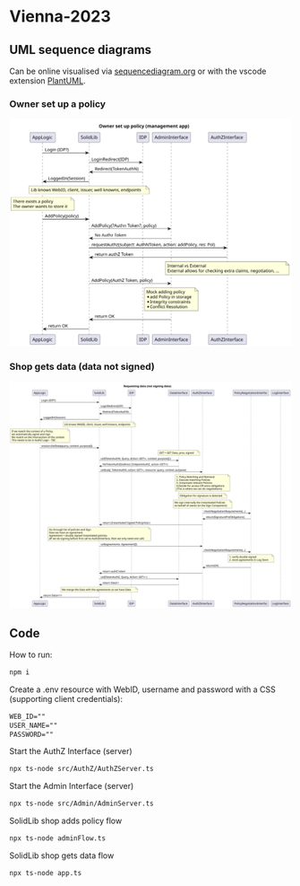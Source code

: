 # Vienna-2023

## UML sequence diagrams

Can be online visualised via [sequencediagram.org](https://sequencediagram.org/) or with the vscode extension [PlantUML](https://plantuml.com/).

### Owner set up a policy

![](img/owner-set-up-policy.svg)

### Shop gets data (data not signed)

![](img/shop-get-data-version-not-signing-data.svg)

## Code
How to run:

```sh
npm i
```
Create a .env resource with WebID, username and password with a CSS (supporting client credentials):

```env
WEB_ID=""
USER_NAME=""
PASSWORD=""
```

Start the AuthZ Interface (server)

```sh
npx ts-node src/AuthZ/AuthZServer.ts
```

Start the Admin Interface (server)
```sh
npx ts-node src/Admin/AdminServer.ts 
```

SolidLib shop adds policy flow
```sh
npx ts-node adminFlow.ts
```

SolidLib shop gets data flow

```sh
npx ts-node app.ts 
```

